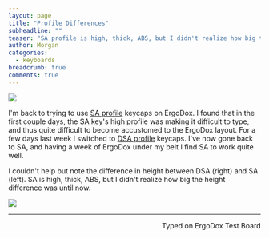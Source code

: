 ```yaml
---
layout: page
title: "Profile Differences"
subheadline: ""
teaser: "SA profile is high, thick, ABS, but I didn't realize how big the height difference was until now."
author: Morgan
categories:
  - keyboards
breadcrumb: true
comments: true
---
```

![](http://imgur.com/iwTPCYB.jpg)

I'm back to trying to use [SA profile](http://keycapsdirect.com/key-caps.php) keycaps on ErgoDox. I found that in the first couple days, the SA key's high profile was making it difficult to type, and thus quite difficult to become accustomed to the ErgoDox layout. For a few days last week I switched to [DSA profile](http://keycapsdirect.com/key-caps.php) keycaps. I've now gone back to SA, and having a week of ErgoDox under my belt I find SA to work quite well.

I couldn't help but note the difference in height between DSA (right) and SA (left). SA is high, thick, ABS, but I didn't realize how big the height difference was until now.

![](http://imgur.com/IPXYID3.jpg)

---
<p align="right">Typed on ErgoDox Test Board</p>
